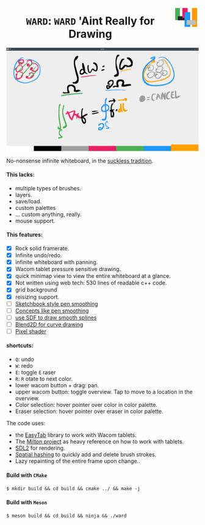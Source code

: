 <p align="center">
<img src="https://github.com/bollu/ward/raw/master/icon.png" alt="icon" style="float:right;" > 
<h1 align="center"> <code>WARD</code>: <code>WARD</code> 'Aint Really for Drawing  </h1>
<img src="https://github.com/bollu/ward/raw/master/static/ward-drawing.png" alt="alt  height="256">
</p>




No-nonsense infinite whiteboard, in the [suckless tradition](https://suckless.org/).

#### This lacks:

- multiple types of brushes.
- layers.
- save/load.
- custom palettes
- ... custom anything, really.
- mouse support.

#### This features:

- [x] Rock solid framerate.
- [x] Infinite undo/redo.
- [x] infinite whiteboard with panning.
- [x] Wacom tablet pressure sensitive drawing.
- [x] quick minimap view to view the entire whiteboard at a glance.
- [x] Not written using web tech: 530 lines of readable c++ code.
- [x] grid background
- [x] reisizing support.
- [ ] [Sketchbook style pen smoothing](https://apps.apple.com/in/app/autodesk-sketchbook/id883738213)
- [ ] [Concepts like pen smoothing](https://concepts.app/en/)
- [ ] [use SDF to draw smooth splines](https://www.shadertoy.com/view/MlfSRN)
- [ ] [Blend2D for curve drawing](https://gist.github.com/kobalicek/53075d227f08ba068d84fc8bfeff274b)
- [ ] [Pixel shader](https://developer.nvidia.com/gpugems/gpugems3/part-iv-image-effects/chapter-25-rendering-vector-art-gpu)

#### shortcuts:

- `Q`: undo
- `W`: redo
- `E`: toggle `E` raser
- `R`: `R` otate to next color.
- lower wacom button + drag: pan.
- upper wacom button: toggle overview. Tap to move to a location in the overview.
- Color selection: hover pointer over color in color palette.
- Eraser selection: hover pointer over eraser in color palette.

The code uses:

- the [EasyTab](https://github.com/ApoorvaJ/EasyTab) library to work with Wacom tablets.
- The [Milton project](https://github.com/serge-rgb/milton) as heavy reference on how to work with tablets.
- [SDL2](https://www.libsdl.org/) for rendering.
- [Spatial hashing](http://www.cs.ucf.edu/~jmesit/publications/scsc%202005.pdf) to quickly add and delete brush strokes.
- Lazy repainting of the entire frame upon change..


#### Build with `CMake`

```
$ mkdir build && cd build && cmake ../ && make -j
```

#### Build with `Meson`

```
$ meson build && cd build && ninja && ./ward
```
